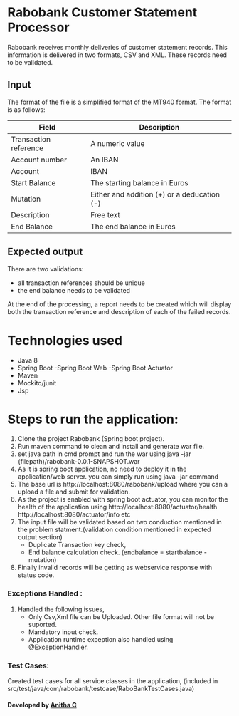 # Rabobank Customer Statement Processor
Rabobank receives monthly deliveries of customer statement records. This information is delivered in two formats, CSV and XML. These records need to be validated.

## Input
The format of the file is a simplified format of the MT940 format. The format is as follows:

Field  |Description
----|----
Transaction reference  | A numeric value
Account number   | An IBAN 
Account | IBAN 
Start Balance | The starting balance in Euros 
Mutation | Either and addition (+) or a deducation (-) 
Description | Free text 
End Balance | The end balance in Euros 

## Expected output
There are two validations:
* all transaction references should be unique
* the end balance needs to be validated

At the end of the processing, a report needs to be created which will display both the transaction reference and description of each of the failed records.

# Technologies used
* Java 8
* Spring Boot
  -Spring Boot Web
  -Spring Boot Actuator
* Maven
* Mockito/junit
* Jsp

# Steps to run the application:
1.	Clone the project Rabobank (Spring boot project).
2.	Run maven command to clean and install and generate war file.
3.  set java path in cmd prompt and run the war using
    java -jar (filepath)/rabobank-0.0.1-SNAPSHOT.war
4.	As it is spring boot application, no need to deploy it in the application/web server.
    you can simply run using java -jar command
5. The base url is 
http://localhost:8080/rabobank/upload
where you can a upload a file and submit for validation.
6. As the project is enabled with spring boot actuator, you can monitor the health of the application using
  http://localhost:8080/actuator/health
   http://localhost:8080/actuator/info  etc
7.	The input file will be validated based on two conduction mentioned in the problem statment.(validation condition mentioned in expected output section)
      *	Duplicate Transaction key check, 
      *	End balance calculation check. (endbalance = startbalance - mutation)
8.  Finally invalid records will be getting as webservice response with status code. 

### Exceptions Handled : 
1.	Handled the following issues,
    *	Only Csv,Xml file can be Uploaded. Other file format will not be suported.
    *	Mandatory input check.
    *	Application runtime exception also handled using @ExceptionHandler.

### Test Cases:
Created test cases for all service classes in the application, (included in src/test/java/com/rabobank/testcase/RaboBankTestCases.java)

#### Developed by [Anitha C](https://github.com/AnithaGit97)

